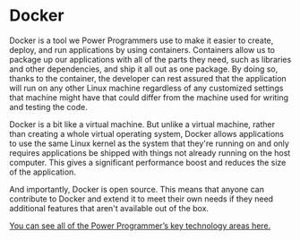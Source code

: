 # Docker

Docker is a tool we Power Programmers use to make it easier to create, deploy, and run applications by using containers. Containers allow us to package up our applications with all of the parts they need, such as libraries and other dependencies, and ship it all out as one package. By doing so, thanks to the container, the developer can rest assured that the application will run on any other Linux machine regardless of any customized settings that machine might have that could differ from the machine used for writing and testing the code.

Docker is a bit like a virtual machine. But unlike a virtual machine, rather than creating a whole virtual operating system, Docker allows applications to use the same Linux kernel as the system that they're running on and only requires applications be shipped with things not already running on the host computer. This gives a significant performance boost and reduces the size of the application.

And importantly, Docker is open source. This means that anyone can contribute to Docker and extend it to meet their own needs if they need additional features that aren't available out of the box.

[You can see all of the Power Programmer’s key technology areas here.](https://github.com/InfosysUS/power-programmer/blob/master/Key%20Technology%20Areas.md)
